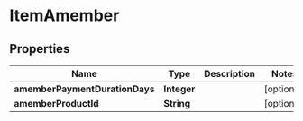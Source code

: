 
# ItemAmember

## Properties
Name | Type | Description | Notes
------------ | ------------- | ------------- | -------------
**amemberPaymentDurationDays** | **Integer** |  |  [optional]
**amemberProductId** | **String** |  |  [optional]



